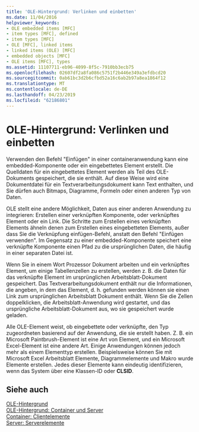 ```yaml
---
title: 'OLE-Hintergrund: Verlinken und einbetten'
ms.date: 11/04/2016
helpviewer_keywords:
- OLE embedded items [MFC]
- item types [MFC], defined
- item types [MFC]
- OLE [MFC], linked items
- linked items (OLE) [MFC]
- embedded objects [MFC]
- OLE items [MFC], types
ms.assetid: 11107711-eb96-4099-8f5c-7910bb3ecb75
ms.openlocfilehash: 02607df2a8fa086c5751f2b446e349a3efdbcd20
ms.sourcegitcommit: 0ab61bc3d2b6cfbd52a16c6ab2b97a8ea1864f12
ms.translationtype: MT
ms.contentlocale: de-DE
ms.lasthandoff: 04/23/2019
ms.locfileid: "62186801"
---
```

# <a name="ole-background-linking-and-embedding"></a>OLE-Hintergrund: Verlinken und einbetten

Verwenden den Befehl "Einfügen" in einer containeranwendung kann eine embedded-Komponente oder ein eingebettetes Element erstellt. Die Quelldaten für ein eingebettetes Element werden als Teil des OLE-Dokuments gespeichert, die sie enthält. Auf diese Weise wird eine Dokumentdatei für ein Textverarbeitungsdokument kann Text enthalten, und Sie dürfen auch Bitmaps, Diagramme, Formeln oder einen anderen Typ von Daten.

OLE stellt eine andere Möglichkeit, Daten aus einer anderen Anwendung zu integrieren: Erstellen einer verknüpften Komponente, oder verknüpftes Element oder ein Link. Die Schritte zum Erstellen eines verknüpften Elements ähneln denen zum Erstellen eines eingebetteten Elements, außer dass Sie die Verknüpfung einfügen-Befehl, anstatt den Befehl "Einfügen verwenden". Im Gegensatz zu einer embedded-Komponente speichert eine verknüpfte Komponente einen Pfad zu die ursprünglichen Daten, die häufig in einer separaten Datei ist.

Wenn Sie in einem Wort Prozessor Dokument arbeiten und ein verknüpftes Element, um einige Tabellenzellen zu erstellen, werden z. B. die Daten für das verknüpfte Element im ursprünglichen Arbeitsblatt-Dokument gespeichert. Das Textverarbeitungsdokument enthält nur die Informationen, die angeben, in dem das Element, d. h. gefunden werden können sie einen Link zum ursprünglichen Arbeitsblatt Dokument enthält. Wenn Sie die Zellen doppelklicken, die Arbeitsblatt-Anwendung wird gestartet, und das ursprüngliche Arbeitsblatt-Dokument aus, wo sie gespeichert wurde geladen.

Alle OLE-Element weist, ob eingebettete oder verknüpfte, den Typ zugeordneten basierend auf der Anwendung, die sie erstellt haben. Z. B. ein Microsoft Paintbrush-Element ist eine Art von Element, und ein Microsoft Excel-Element ist eine andere Art. Einige Anwendungen können jedoch mehr als einem Elementtyp erstellen. Beispielsweise können Sie mit Microsoft Excel Arbeitsblatt Elemente, Diagrammelemente und Makro wurde Elemente erstellen. Jedes dieser Elemente kann eindeutig identifizieren, wenn das System über eine Klassen-ID oder **CLSID**.

## <a name="see-also"></a>Siehe auch

[OLE-Hintergrund](../mfc/ole-background.md)<br/>
[OLE-Hintergrund: Container und Server](../mfc/ole-background-containers-and-servers.md)<br/>
[Container: Clientelemente](../mfc/containers-client-items.md)<br/>
[Server: Serverelemente](../mfc/servers-server-items.md)
